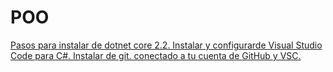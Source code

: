 # POO

[Pasos para instalar de dotnet core 2.2.
Instalar y configurarde Visual Studio Code para C#.
Instalar de git. conectado a tu cuenta de GitHub y VSC.](./Setup/README.md)
